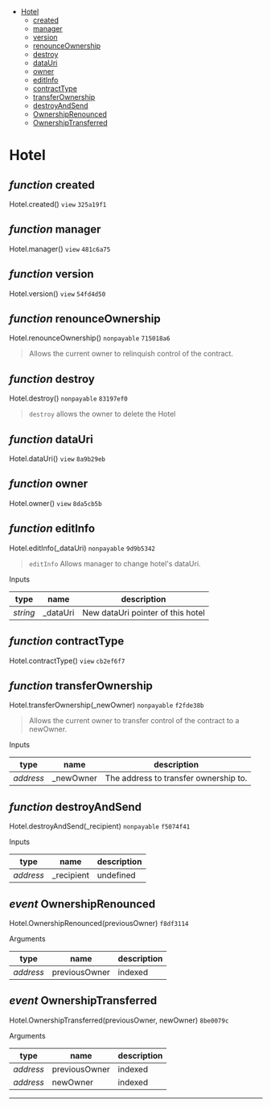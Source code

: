 * [Hotel](#hotel)
  * [created](#function-created)
  * [manager](#function-manager)
  * [version](#function-version)
  * [renounceOwnership](#function-renounceownership)
  * [destroy](#function-destroy)
  * [dataUri](#function-datauri)
  * [owner](#function-owner)
  * [editInfo](#function-editinfo)
  * [contractType](#function-contracttype)
  * [transferOwnership](#function-transferownership)
  * [destroyAndSend](#function-destroyandsend)
  * [OwnershipRenounced](#event-ownershiprenounced)
  * [OwnershipTransferred](#event-ownershiptransferred)

# Hotel


## *function* created

Hotel.created() `view` `325a19f1`





## *function* manager

Hotel.manager() `view` `481c6a75`





## *function* version

Hotel.version() `view` `54fd4d50`





## *function* renounceOwnership

Hotel.renounceOwnership() `nonpayable` `715018a6`

> Allows the current owner to relinquish control of the contract.




## *function* destroy

Hotel.destroy() `nonpayable` `83197ef0`

> `destroy` allows the owner to delete the Hotel




## *function* dataUri

Hotel.dataUri() `view` `8a9b29eb`





## *function* owner

Hotel.owner() `view` `8da5cb5b`





## *function* editInfo

Hotel.editInfo(_dataUri) `nonpayable` `9d9b5342`

> `editInfo` Allows manager to change hotel's dataUri.

Inputs

| **type** | **name** | **description** |
|-|-|-|
| *string* | _dataUri | New dataUri pointer of this hotel |


## *function* contractType

Hotel.contractType() `view` `cb2ef6f7`





## *function* transferOwnership

Hotel.transferOwnership(_newOwner) `nonpayable` `f2fde38b`

> Allows the current owner to transfer control of the contract to a newOwner.

Inputs

| **type** | **name** | **description** |
|-|-|-|
| *address* | _newOwner | The address to transfer ownership to. |


## *function* destroyAndSend

Hotel.destroyAndSend(_recipient) `nonpayable` `f5074f41`


Inputs

| **type** | **name** | **description** |
|-|-|-|
| *address* | _recipient | undefined |


## *event* OwnershipRenounced

Hotel.OwnershipRenounced(previousOwner) `f8df3114`

Arguments

| **type** | **name** | **description** |
|-|-|-|
| *address* | previousOwner | indexed |

## *event* OwnershipTransferred

Hotel.OwnershipTransferred(previousOwner, newOwner) `8be0079c`

Arguments

| **type** | **name** | **description** |
|-|-|-|
| *address* | previousOwner | indexed |
| *address* | newOwner | indexed |


---
